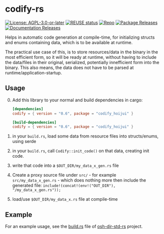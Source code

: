 <!--
SPDX-FileCopyrightText: 2022 - 2023 Robin Vobruba <hoijui.quaero@gmail.com>

SPDX-License-Identifier: CC0-1.0
-->

# codify-rs

[![License: AGPL-3.0-or-later](
    https://img.shields.io/badge/License-AGPL%203.0+-blue.svg)](
    LICENSE.txt)
[![REUSE status](
    https://api.reuse.software/badge/github.com/hoijui/codify-rs)](
    https://api.reuse.software/info/github.com/hoijui/codify-rs)
[![Repo](
    https://img.shields.io/badge/Repo-GitHub-555555&logo=github.svg)](
    https://github.com/hoijui/codify-rs)
[![Package Releases](
    https://img.shields.io/crates/v/codify_hoijui.svg?color=fc8d62&logo=rust)](
    https://crates.io/crates/codify_hoijui)
[![Documentation Releases](
    https://img.shields.io/badge/docs.rs-codify_hoijui-66c2a5?labelColor=555555&logo=docs.rs)](
    https://docs.rs/codify_hoijui)

Helps in automatic code generation at compile-time,
for initializing structs and enums containing data,
which is to be available at runtime.

The practical use case of this,
is to store resources/data in the binary in the most efficient form,
so it will be ready at runtime,
without having to include the data/files
in their original, serialized, potentially innefficient form
into the binary.
This also means, the data does not have to be parsed
at runtime/application-startup.

## Usage

0. Add this library to your normal and build dependencies in cargo:

    ```toml
    [dependencies]
    codify = { version = "0.6", package = "codify_hoijui" }

    [build-dependencies]
    codify = { version = "0.6", package = "codify_hoijui" }
    ```

1. in your `build.rs`, load some data from resource files
    into structs/enums, using serde
2. in your `build.rs`, call `Codify::init_code()` on that data,
    creating init code.
3. write that code into a `$OUT_DIR/my_data_x_gen.rs` file
4. Create a proxy source file under `src/` -
    for example `src/my_data_x_gen.rs` -
    which does nothing more then include the generated file:
    `include!(concat!(env!("OUT_DIR"), "/my_data_x_gen.rs"));`
5. load/use `$OUT_DIR/my_data_x.rs` file at compile-time

## Example

For an example usage,
see the [build.rs](
https://github.com/hoijui/osh-dir-std-rs/blob/master/build.rs)
file of [osh-dir-std-rs](
https://github.com/hoijui/osh-dir-std-rs/) project.
